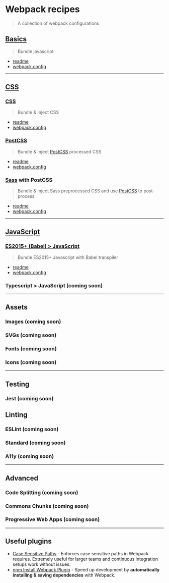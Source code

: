# Webpack recipes
> A collection of webpack configurations

## [Basics](basic)
> Bundle javascript
* [readme](basic/#readme)
* [webpack.config](basic/webpack.config.babel.js)

---

## [CSS](css)

### [CSS](css/css)
> Bundle & inject CSS

* [readme](css/css/#readme)
* [webpack.config](css/css/webpack.config.babel.js)

### [PostCSS](css/postcss)
> Bundle & inject [PostCSS](http://postcss.org/) processed CSS

* [readme](css/postcss/#readme)
* [webpack.config](css/postcss/webpack.config.babel.js)

### [Sass](css/sass) with PostCSS
> Bundle & inject Sass preprocessed CSS and use [PostCSS](http://postcss.org/) to post-process

* [readme](css/sass/#readme)
* [webpack.config](css/sass/webpack.config.babel.js)

---

## [JavaScript](javascript)

### [ES2015+ (Babel) > JavaScript](javascript/babel)
> Bundle ES2015+ Javascript with Babel transpiler

* [readme](javascript/babel/#readme)
* [webpack.config](javascript/babel/webpack.config.babel.js)

### Typescript > JavaScript (coming soon)

---

## Assets

### Images (coming soon)
### SVGs (coming soon)
### Fonts (coming soon)
### Icons (coming soon)

---

## Testing

### Jest (coming soon)

## Linting

### ESLint (coming soon)
### Standard (coming soon)
### A11y (coming soon)

---

## Advanced

### Code Splitting (coming soon)
### Commons Chunks (coming soon)
### Progressive Web Apps (coming soon)

---

## Useful plugins
* [Case Sensitive Paths](https://github.com/Urthen/case-sensitive-paths-webpack-plugin#case-sensitive-paths---webpack-plugin) - Enforces case sensitive paths in Webpack requires. Extremely useful for larger teams and continuous integration setups work without issues.
* [npm Install Webpack Plugin](https://github.com/webpack-contrib/npm-install-webpack-plugin) - Speed up development by **automatically installing & saving dependencies** with Webpack.
